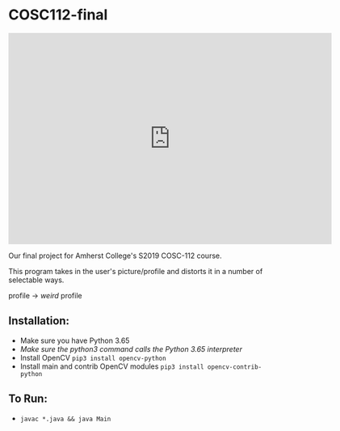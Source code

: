 # COSC112-final

<iframe src='https://gfycat.com/ifr/AcclaimedSerpentineFirefly' frameborder='0' scrolling='no' allowfullscreen width='640' height='418'></iframe>

Our final project for Amherst College's S2019 COSC-112 course.

This program takes in the user's picture/profile and distorts it in a number of selectable ways.

profile -> *weird* profile

## Installation:
 * Make sure you have Python 3.65
  * *Make sure the python3 command calls the Python 3.65 interpreter*
 * Install OpenCV `pip3 install opencv-python`
 * Install main and contrib OpenCV modules `pip3 install opencv-contrib-python`


## To Run:
  * `javac *.java && java Main`
